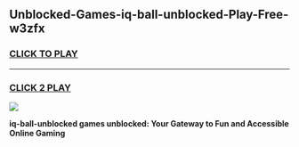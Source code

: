 
## Unblocked-Games-iq-ball-unblocked-Play-Free-w3zfx
<h3>
<a href="https://premium76.site?title=iq-ball-unblocked&ref=23A">CLICK TO PLAY</a></h3>
<hr>

<h3>
<a href="https://premium76.site?title=iq-ball-unblocked&ref=23A">CLICK 2 PLAY</a>
  
</h3>

<a href="https://premium76.site?title=iq-ball-unblocked&ref=23A"><img src="https://clearcache.store/games.png"></a>


**iq-ball-unblocked games unblocked: Your Gateway to Fun and Accessible Online Gaming**
